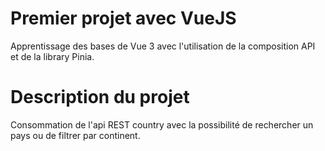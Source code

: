 # Premier projet avec VueJS

Apprentissage des bases de Vue 3 avec l'utilisation de la composition API et de la library Pinia. 

# Description du projet 

Consommation de l'api REST country avec la possibilité de rechercher un pays ou de filtrer par continent. 

